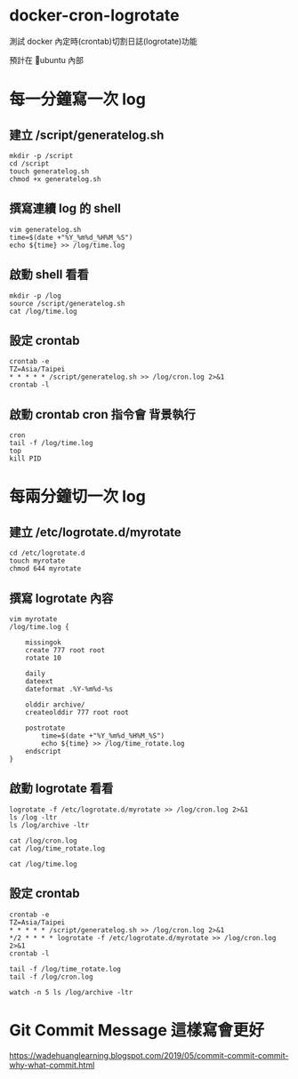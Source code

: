 # docker-cron-logrotate
測試 docker 內定時(crontab)切割日誌(logrotate)功能

預計在 ubuntu 內部

# 每一分鐘寫一次 log

## 建立 /script/generatelog.sh
```
mkdir -p /script
cd /script
touch generatelog.sh
chmod +x generatelog.sh
```

## 撰寫連續 log 的 shell
```
vim generatelog.sh
time=$(date +"%Y_%m%d_%H%M_%S")
echo ${time} >> /log/time.log
```

## 啟動 shell 看看
```
mkdir -p /log
source /script/generatelog.sh
cat /log/time.log
```

## 設定 crontab
```
crontab -e
TZ=Asia/Taipei
* * * * * /script/generatelog.sh >> /log/cron.log 2>&1
crontab -l
```

## 啟動 crontab cron 指令會 背景執行
```
cron
tail -f /log/time.log
top
kill PID
```

# 每兩分鐘切一次 log

## 建立 /etc/logrotate.d/myrotate
```
cd /etc/logrotate.d
touch myrotate
chmod 644 myrotate
```

## 撰寫 logrotate 內容
```
vim myrotate
/log/time.log {

    missingok
    create 777 root root
    rotate 10

    daily
    dateext
    dateformat .%Y-%m%d-%s

    olddir archive/
    createolddir 777 root root

    postrotate
        time=$(date +"%Y_%m%d_%H%M_%S")
        echo ${time} >> /log/time_rotate.log
    endscript
}
```

## 啟動 logrotate 看看
```
logrotate -f /etc/logrotate.d/myrotate >> /log/cron.log 2>&1
ls /log -ltr
ls /log/archive -ltr

cat /log/cron.log
cat /log/time_rotate.log

cat /log/time.log
```

## 設定 crontab
```
crontab -e
TZ=Asia/Taipei
* * * * * /script/generatelog.sh >> /log/cron.log 2>&1
*/2 * * * * logrotate -f /etc/logrotate.d/myrotate >> /log/cron.log 2>&1
crontab -l

tail -f /log/time_rotate.log
tail -f /log/cron.log

watch -n 5 ls /log/archive -ltr
```

# Git Commit Message 這樣寫會更好
https://wadehuanglearning.blogspot.com/2019/05/commit-commit-commit-why-what-commit.html
